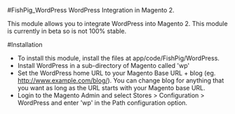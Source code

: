 #FishPig_WordPress
WordPress Integration in Magento 2.

This module allows you to integrate WordPress into Magento 2. This module is currently in beta so is not 100% stable.

#Installation
- To install this module, install the files at app/code/FishPig/WordPress.
- Install WordPress in a sub-directory of Magento called 'wp'
- Set the WordPress home URL to your Magento Base URL + blog (eg. http://www.example.com/blog/). You can change blog for anything that you want as long as the URL starts with your Magento base URL.
- Login to the Magento Admin and select Stores > Configuration > WordPress and enter 'wp' in the Path configuration option.
